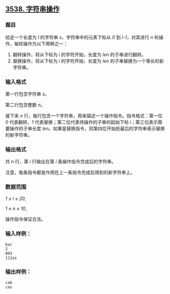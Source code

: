 ## [3538. 字符串操作](https://www.acwing.com/problem/content/3541/)

### 题目

给定一个长度为 *l* 的字符串 *s*，字符串中的元素下标从 *0* 到 *l-1*，对其进行 *n* 轮操作，每轮操作为以下两种之一：

1. 翻转操作，将从下标为 *i* 的字符开始，长度为 *len* 的子串进行翻转。
2. 替换操作，将从下标为 *i* 的字符开始，长度为 *len* 的子串替换为一个等长的新字符串。

### 输入格式

第一行包含字符串 *s*。

第二行包含整数 *n*。

接下来 *n* 行，每行包含一个字符串，用来描述一个操作指令。指令格式：第一位 *0* 代表翻转，*1* 代表替换；第二位代表待操作的子串的起始下标 *i*；第三位表示需要操作的子串长度 *len*。如果是替换指令，则第四位开始到最后的字符串表示替换的新字符串。

### 输出格式

共 *n* 行，第 *i* 行输出在第 *i* 条操作指令完成后的字符串。

注意，每条指令都是作用在上一条指令完成后得到的新字符串上。

### 数据范围

*1 ≤ l ≤ 20*,

*1 ≤ n ≤ 10*,

操作指令保证合法。

### 输入样例：

```
bac
2
003
112as
```

### 输出样例：

```
cab
cas
```
